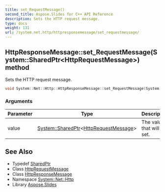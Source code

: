 ```yaml
---
title: set_RequestMessage()
second_title: Aspose.Slides for C++ API Reference
description: Sets the HTTP request message.
type: docs
weight: 131
url: /system.net.http/httpresponsemessage/set_requestmessage/
---
```

## HttpResponseMessage::set_RequestMessage(System::SharedPtr\<HttpRequestMessage\>) method


Sets the HTTP request message.

```cpp
void System::Net::Http::HttpResponseMessage::set_RequestMessage(System::SharedPtr<HttpRequestMessage> value)
```


### Arguments

| Parameter | Type | Description |
| --- | --- | --- |
| value | [System::SharedPtr](../../../system/sharedptr/)\<[HttpRequestMessage](../../httprequestmessage/)\> | The value that will be set. |

## See Also

* Typedef [SharedPtr](../../../system/sharedptr/)
* Class [HttpRequestMessage](../../httprequestmessage/)
* Class [HttpResponseMessage](../)
* Namespace [System::Net::Http](../../)
* Library [Aspose.Slides](../../../)